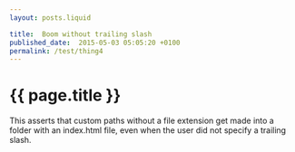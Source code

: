 ```yaml
---
layout: posts.liquid

title:  Boom without trailing slash
published_date:  2015-05-03 05:05:20 +0100
permalink: /test/thing4
---
```

# {{ page.title }}

This asserts that custom paths without a file extension get made into a folder with an index.html file, even when the user did not specify a trailing slash.
